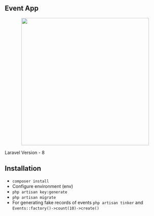 ## Event App

<p align="center"><a href="https://laravel.com" target="_blank"><img src="https://raw.githubusercontent.com/laravel/art/master/logo-lockup/5%20SVG/2%20CMYK/1%20Full%20Color/laravel-logolockup-cmyk-red.svg" width="400"></a></p>
    Laravel Version - 8
<p align="center">

</p>


## Installation
 
 - `composer install`
 - Configure environment (env)
 - `php artisan key:generate`
 - `php artisan migrate`
 - For generating fake records of events `php artisan tinker` and `Events::factory()->count(10)->create()`


